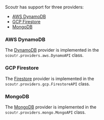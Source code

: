 Scoutr has support for three providers:

- [AWS DynamoDB](#aws-dynamodb)
- [GCP Firestore](#gcp-firestore)
- [MongoDB](#mongodb)

### AWS DynamoDB
The [DynamoDB](https://aws.amazon.com/dynamodb/) provider is implemented in the `scoutr.providers.aws.DynamoAPI` class.

### GCP Firestore
The [Firestore](https://cloud.google.com/firestore/) provider is implemented in the `scoutr.providers.gcp.FirestoreAPI` class.

### MongoDB
The [MongoDB](https://www.mongodb.com/) provider is implemented in the `scoutr.providers.mongo.MongoAPI` class.
